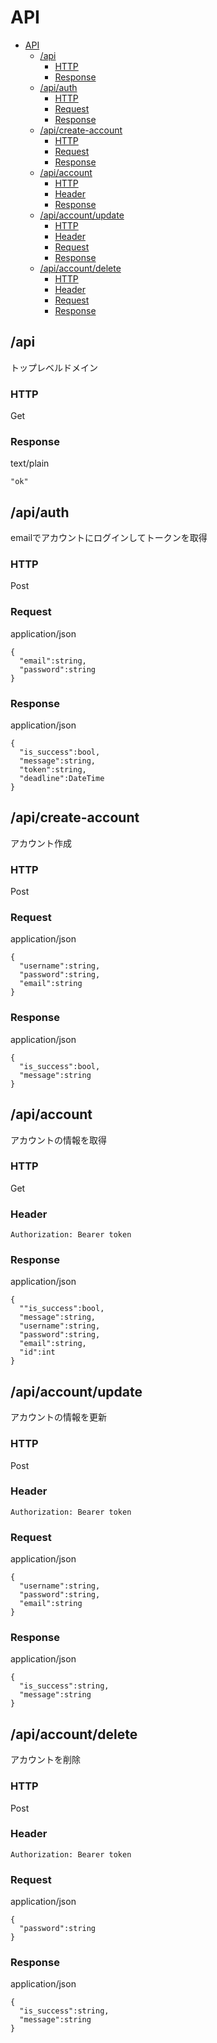 # API
- [API](#api)
  - [/api](#api-1)
    - [HTTP](#http)
    - [Response](#response)
  - [/api/auth](#apiauth)
    - [HTTP](#http-1)
    - [Request](#request)
    - [Response](#response-1)
  - [/api/create-account](#apicreate-account)
    - [HTTP](#http-2)
    - [Request](#request-1)
    - [Response](#response-2)
  - [/api/account](#apiaccount)
    - [HTTP](#http-3)
    - [Header](#header)
    - [Response](#response-3)
  - [/api/account/update](#apiaccountupdate)
    - [HTTP](#http-4)
    - [Header](#header-1)
    - [Request](#request-2)
    - [Response](#response-4)
  - [/api/account/delete](#apiaccountdelete)
    - [HTTP](#http-5)
    - [Header](#header-2)
    - [Request](#request-3)
    - [Response](#response-5)

## /api
トップレベルドメイン
### HTTP
Get
### Response
text/plain
```
"ok"
```

## /api/auth
emailでアカウントにログインしてトークンを取得
### HTTP
Post
### Request
application/json
```
{
  "email":string,
  "password":string
}
```
### Response
application/json
```
{
  "is_success":bool,
  "message":string,
  "token":string,
  "deadline":DateTime
}
```

## /api/create-account
アカウント作成
### HTTP
Post
### Request
application/json
```
{
  "username":string,
  "password":string,
  "email":string
}
```
### Response
application/json
```
{
  "is_success":bool,
  "message":string
}
```

## /api/account
アカウントの情報を取得
### HTTP
Get
### Header
```
Authorization: Bearer token
```
### Response
application/json
```
{
  ""is_success":bool,
  "message":string,
  "username":string,
  "password":string,
  "email":string,
  "id":int
}
```

## /api/account/update
アカウントの情報を更新
### HTTP
Post
### Header
```
Authorization: Bearer token
```
### Request
application/json
```
{
  "username":string,
  "password":string,
  "email":string
}
```
### Response
application/json
```
{
  "is_success":string,
  "message":string
}
```

## /api/account/delete
アカウントを削除
### HTTP
Post
### Header
```
Authorization: Bearer token
```
### Request
application/json
```
{
  "password":string
}
```
### Response
application/json
```
{
  "is_success":string,
  "message":string
}
```